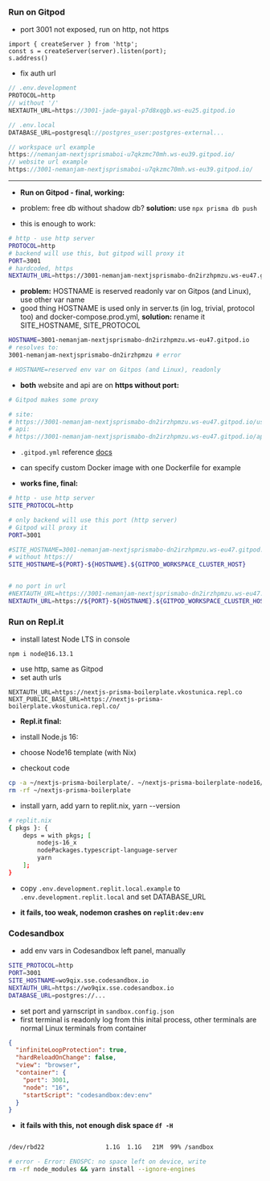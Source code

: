 ### Run on Gitpod

- port 3001 not exposed, run on http, not https

```
import { createServer } from 'http';
const s = createServer(server).listen(port);
s.address()
```

- fix auth url

```ts
// .env.development
PROTOCOL=http
// without '/'
NEXTAUTH_URL=https://3001-jade-gayal-p7d8xqgb.ws-eu25.gitpod.io

// .env.local
DATABASE_URL=postgresql://postgres_user:postgres-external...
```

```ts
// workspace url example
https://nemanjam-nextjsprismaboi-u7qkzmc70mh.ws-eu39.gitpod.io/
// website url example
https://3001-nemanjam-nextjsprismaboi-u7qkzmc70mh.ws-eu39.gitpod.io/
```

---

- **Run on Gitpod - final, working:**

- problem: free db without shadow db? **solution:** use `npx prisma db push`

- this is enough to work:

```bash
# http - use http server
PROTOCOL=http
# backend will use this, but gitpod will proxy it
PORT=3001
# hardcoded, https
NEXTAUTH_URL=https://3001-nemanjam-nextjsprismabo-dn2irzhpmzu.ws-eu47.gitpod.io

```

- **problem:** HOSTNAME is reserved readonly var on Gitpos (and Linux), use other var name
- good thing HOSTNAME is used only in server.ts (in log, trivial, protocol too) and docker-compose.prod.yml, **solution:** rename it SITE_HOSTNAME, SITE_PROTOCOL

```bash
HOSTNAME=3001-nemanjam-nextjsprismabo-dn2irzhpmzu.ws-eu47.gitpod.io
# resolves to:
3001-nemanjam-nextjsprismabo-dn2irzhpmzu # error

# HOSTNAME=reserved env var on Gitpos (and Linux), readonly
```

- **both** website and api are on **https without port:**

```bash
# Gitpod makes some proxy

# site:
# https://3001-nemanjam-nextjsprismabo-dn2irzhpmzu.ws-eu47.gitpod.io/users/
# api:
# https://3001-nemanjam-nextjsprismabo-dn2irzhpmzu.ws-eu47.gitpod.io/api/users/?page=1
```

- `.gitpod.yml` reference [docs](https://www.gitpod.io/docs/references/gitpod-yml#image)
- can specify custom Docker image with one Dockerfile for example

- **works fine, final:**

```bash
# http - use http server
SITE_PROTOCOL=http

# only backend will use this port (http server)
# Gitpod will proxy it
PORT=3001

#SITE_HOSTNAME=3001-nemanjam-nextjsprismabo-dn2irzhpmzu.ws-eu47.gitpod.io
# without https://
SITE_HOSTNAME=${PORT}-${HOSTNAME}.${GITPOD_WORKSPACE_CLUSTER_HOST}


# no port in url
#NEXTAUTH_URL=https://3001-nemanjam-nextjsprismabo-dn2irzhpmzu.ws-eu47.gitpod.io
NEXTAUTH_URL=https://${PORT}-${HOSTNAME}.${GITPOD_WORKSPACE_CLUSTER_HOST}
```

### Run on Repl.it

- install latest Node LTS in console

```
npm i node@16.13.1
```

- use http, same as Gitpod
- set auth urls

```
NEXTAUTH_URL=https://nextjs-prisma-boilerplate.vkostunica.repl.co
NEXT_PUBLIC_BASE_URL=https://nextjs-prisma-boilerplate.vkostunica.repl.co/
```

- **Repl.it final:**

- install Node.js 16:
- choose Node16 template (with Nix)
- checkout code

```bash
cp -a ~/nextjs-prisma-boilerplate/. ~/nextjs-prisma-boilerplate-node16/
rm -rf ~/nextjs-prisma-boilerplate
```

- install yarn, add yarn to replit.nix, yarn --version

```bash
# replit.nix
{ pkgs }: {
	deps = with pkgs; [
		nodejs-16_x
		nodePackages.typescript-language-server
        yarn
	];
}
```

- copy `.env.development.replit.local.example` to `.env.development.replit.local` and set DATABASE_URL

- **it fails, too weak, nodemon crashes on `replit:dev:env`**

### Codesandbox

- add env vars in Codesandbox left panel, manually

```bash
SITE_PROTOCOL=http
PORT=3001
SITE_HOSTNAME=wo9qix.sse.codesandbox.io
NEXTAUTH_URL=https://wo9qix.sse.codesandbox.io
DATABASE_URL=postgres://...
```

- set port and yarnscript in `sandbox.config.json`
- first terminal is readonly log from this inital process, other terminals are normal Linux terminals from container

```json
{
  "infiniteLoopProtection": true,
  "hardReloadOnChange": false,
  "view": "browser",
  "container": {
    "port": 3001,
    "node": "16",
    "startScript": "codesandbox:dev:env"
  }
}
```

- **it fails with this, not enough disk space `df -H`**

```bash

/dev/rbd22                 1.1G  1.1G   21M  99% /sandbox

# error - Error: ENOSPC: no space left on device, write
rm -rf node_modules && yarn install --ignore-engines
```
